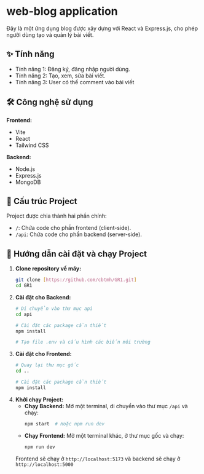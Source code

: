 # web-blog application

Đây là một ứng dụng blog được xây dựng với React và Express.js, cho phép người dùng tạo và quản lý bài viết.

## ✨ Tính năng

* Tính năng 1: Đăng ký, đăng nhập người dùng.
* Tính năng 2: Tạo, xem, sửa bài viết.
* Tính năng 3: User có thể comment vào bài viết

## 🛠️ Công nghệ sử dụng

**Frontend:**
* Vite
* React 
* Tailwind CSS

**Backend:**
* Node.js
* Express.js 
* MongoDB 

## 📂 Cấu trúc Project
Project được chia thành hai phần chính:
* `/`: Chứa code cho phần frontend (client-side).
* `/api`: Chứa code cho phần backend (server-side).

## 🚀 Hướng dẫn cài đặt và chạy Project
1.  **Clone repository về máy:**
    ```bash
    git clone [https://github.com/cbtmh/GR1.git]
    cd GR1
    ```
2.  **Cài đặt cho Backend:**
    ```bash
    # Di chuyển vào thư mục api
    cd api

    # Cài đặt các package cần thiết
    npm install

    # Tạo file .env và cấu hình các biến môi trường
    ```
3.  **Cài đặt cho Frontend:**
    ```bash
    # Quay lại thư mục gốc
    cd ..

    # Cài đặt các package cần thiết
    npm install
    ```
4.  **Khởi chạy Project:**
    * **Chạy Backend:** Mở một terminal, di chuyển vào thư mục `/api` và chạy:
        ```bash
        npm start  # Hoặc npm run dev
        ```
    * **Chạy Frontend:** Mở một terminal khác, ở thư mục gốc và chạy:
        ```bash
        npm run dev
        ```
    Frontend sẽ chạy ở `http://localhost:5173` và backend sẽ chạy ở `http://localhost:5000`
